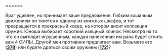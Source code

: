 ======

Враг удивлен, но принимает ваше предложение. Гибким кошачьим движением он тянется к одному из книжных шкафов, и тот превращается в прекрасный ковер, на котором висит коллекция оружия. Юноша выбирает короткий изящный клинок. Несмотря на то что он выглядит игрушечным, каждая нанесенная им рана будет стоить вам 4 СИЛЫ. Другой меч противник предлагает вам. Возьмете его ([**378**](#n_378)) или будете драться своим оружием ([**172**](#n_172))?

